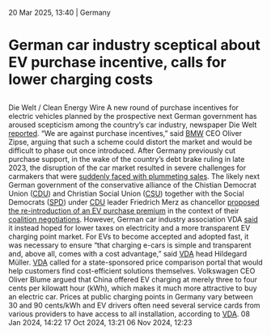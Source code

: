 20 Mar 2025, 13:40
| 
Germany
# German car industry sceptical about EV purchase incentive, calls for lower charging costs
## 
Die Welt / Clean Energy Wire
A new round of purchase incentives for electric vehicles planned by the prospective next German government has aroused scepticism among the country’s car industry, newspaper Die Welt [reported](https://www.welt.de/wirtschaft/plus255737018/E-Autos-Widerstand-gegen-neue-Praemien-und-was-die-Autobauer-wirklich-wollen.html). “We are against purchase incentives,” said [BMW](https://www.cleanenergywire.org/experts/bmw-bayerische-motoren-werke) CEO Oliver Zipse, arguing that such a scheme could distort the market and would be difficult to phase out once introduced. After Germany previously cut purchase support, in the wake of the country’s debt brake ruling in late 2023, the disruption of the car market resulted in severe challenges for carmakers that were [suddenly faced with plummeting sales](https://www.cleanenergywire.org/news/germanys-shift-electric-cars-slows-down-2023-subsidies-axed).
The likely next German government of the conservative alliance of the Chistian Democrat Union ([CDU](https://www.cleanenergywire.org/experts/cdu-christian-democratic-union)) and Christian Social Union ([CSU](https://www.cleanenergywire.org/experts/csu-christian-social-union)) together with the Social Democrats ([SPD](https://www.cleanenergywire.org/experts/spd-social-democratic-party)) under [CDU](https://www.cleanenergywire.org/experts/cdu-christian-democratic-union) leader Friedrich Merz as chancellor [proposed the re-introduction of an EV purchase premium](https://www.cleanenergywire.org/news/germanys-budding-coalition-agrees-electricity-price-cuts-e-car-subsidies) in the context of their [coalition negotiations](https://www.cleanenergywire.org/dossiers/germany-coalition-government-talks-vote-2025). However, German car industry association VDA [said](https://www.vda.de/de/presse/Pressemeldungen/2025/250318_PM_Ladepreise_Postionspapier) it instead hoped for lower taxes on electricity and a more transparent EV charging point market. For EVs to become accepted and adopted fast, it was necessary to ensure “that charging e-cars is simple and transparent and, above all, comes with a cost advantage,” said [VDA](https://www.cleanenergywire.org/experts/vda-german-association-automotive-industry) head Hildegard Müller.
[VDA](https://www.cleanenergywire.org/experts/vda-german-association-automotive-industry) called for a state-sponsored price comparison portal that would help customers find cost-efficient solutions themselves. Volkswagen CEO Oliver Blume argued that China offered EV charging at merely three to four cents per kilowatt hour (kWh), which makes it much more attractive to buy an electric car. Prices at public charging points in Germany vary between 30 and 90 cents/kWh and EV drivers often need several service cards from various providers to have access to all installation, according to [VDA](https://www.cleanenergywire.org/experts/vda-german-association-automotive-industry).
08 Jan 2024, 14:22
17 Oct 2024, 13:21
06 Nov 2024, 12:23